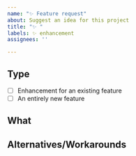 ```yaml
---
name: "✨ Feature request"
about: Suggest an idea for this project
title: "✨ "
labels: ✨ enhancement
assignees: ''

---
```


<!--
                            ❤️ Thank you for your contribution! ❤️
                        Remember that you can use this project FOR FREE.
      Badly written feature requests are less likely to be picked up than well written ones.
-->

## Type

<!--
    Replace the `[ ]` with a `[x]` where it fits:
-->

* [ ] Enhancement for an existing feature
* [ ] An entirely new feature

## What

<!--
    Describe what your requested feature is about.
    You can also attach screenshots, GIFs or videos.
-->

## Alternatives/Workarounds

<!--
    Describe the current state - are there alternatives you have considered? Are there workarounds to achieve the requested feature in the current state?
-->
